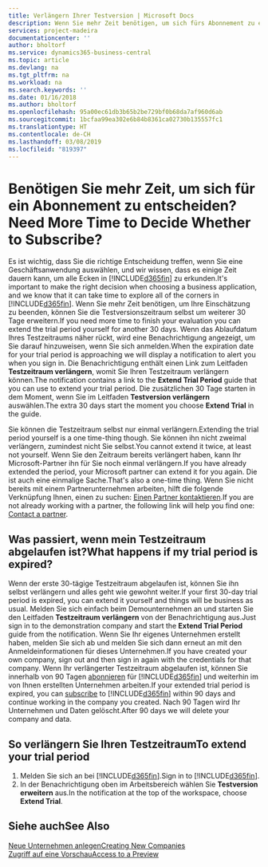 ```yaml
---
title: Verlängern Ihrer Testversion | Microsoft Docs
description: Wenn Sie mehr Zeit benötigen, um sich fürs Abonnement zu entscheiden, können Sie Ihre Testversion verlängern.
services: project-madeira
documentationcenter: ''
author: bholtorf
ms.service: dynamics365-business-central
ms.topic: article
ms.devlang: na
ms.tgt_pltfrm: na
ms.workload: na
ms.search.keywords: ''
ms.date: 01/16/2018
ms.author: bholtorf
ms.openlocfilehash: 95a00ec61db3b65b2be729bf0b68da7af960d6ab
ms.sourcegitcommit: 1bcfaa99ea302e6b84b8361ca02730b135557fc1
ms.translationtype: HT
ms.contentlocale: de-CH
ms.lasthandoff: 03/08/2019
ms.locfileid: "819397"
---
```

# <a name="need-more-time-to-decide-whether-to-subscribe"></a><span data-ttu-id="7fa49-103">Benötigen Sie mehr Zeit, um sich für ein Abonnement zu entscheiden?</span><span class="sxs-lookup"><span data-stu-id="7fa49-103">Need More Time to Decide Whether to Subscribe?</span></span>
<span data-ttu-id="7fa49-104">Es ist wichtig, dass Sie die richtige Entscheidung treffen, wenn Sie eine Geschäftsanwendung auswählen, und wir wissen, dass es einige Zeit dauern kann, um alle Ecken in [!INCLUDE[d365fin](includes/d365fin_md.md)] zu erkunden.</span><span class="sxs-lookup"><span data-stu-id="7fa49-104">It's important to make the right decision when choosing a business application, and we know that it can take time to explore all of the corners in [!INCLUDE[d365fin](includes/d365fin_md.md)].</span></span> <span data-ttu-id="7fa49-105">Wenn Sie mehr Zeit benötigen, um Ihre Einschätzung zu beenden, können Sie die Testversionszeitraum selbst um weiterer 30 Tage erweitern.</span><span class="sxs-lookup"><span data-stu-id="7fa49-105">If you need more time to finish your evaluation you can extend the trial period yourself for another 30 days.</span></span> <span data-ttu-id="7fa49-106">Wenn das Ablaufdatum Ihres Testzeitraums näher rückt, wird eine Benachrichtigung angezeigt, um Sie darauf hinzuweisen, wenn Sie sich anmelden.</span><span class="sxs-lookup"><span data-stu-id="7fa49-106">When the expiration date for your trial period is approaching we will display a notification to alert you when you sign in.</span></span> <span data-ttu-id="7fa49-107">Die Benachrichtigung enthält einen Link zum Leitfaden **Testzeitraum verlängern**, womit Sie Ihren Testzeitraum verlängern können.</span><span class="sxs-lookup"><span data-stu-id="7fa49-107">The notification contains a link to the **Extend Trial Period** guide that you can use to extend your trial period.</span></span> <span data-ttu-id="7fa49-108">Die zusätzlichen 30 Tage starten in dem Moment, wenn Sie im Leitfaden **Testversion verlängern** auswählen.</span><span class="sxs-lookup"><span data-stu-id="7fa49-108">The extra 30 days start the moment you choose **Extend Trial** in the guide.</span></span>

<span data-ttu-id="7fa49-109">Sie können die Testzeitraum selbst nur einmal verlängern.</span><span class="sxs-lookup"><span data-stu-id="7fa49-109">Extending the trial period yourself is a one time-thing though.</span></span> <span data-ttu-id="7fa49-110">Sie können ihn nicht zweimal verlängern, zumindest nicht Sie selbst.</span><span class="sxs-lookup"><span data-stu-id="7fa49-110">You cannot extend it twice, at least not yourself.</span></span> <span data-ttu-id="7fa49-111">Wenn Sie den Zeitraum bereits verlängert haben, kann Ihr Microsoft-Partner ihn für Sie noch einmal verlängern.</span><span class="sxs-lookup"><span data-stu-id="7fa49-111">If you have already extended the period, your Microsoft partner can extend it for you again.</span></span> <span data-ttu-id="7fa49-112">Die ist auch eine einmalige Sache.</span><span class="sxs-lookup"><span data-stu-id="7fa49-112">That's also a one-time thing.</span></span> <span data-ttu-id="7fa49-113">Wenn Sie nicht bereits mit einem Partnerunternehmen arbeiten, hilft die folgende Verknüpfung Ihnen, einen zu suchen: [Einen Partner kontaktieren](https://go.microsoft.com/fwlink/?linkid=2038439).</span><span class="sxs-lookup"><span data-stu-id="7fa49-113">If you are not already working with a partner, the following link will help you find one: [Contact a partner](https://go.microsoft.com/fwlink/?linkid=2038439).</span></span>

## <a name="what-happens-if-my-trial-period-is-expired"></a><span data-ttu-id="7fa49-114">Was passiert, wenn mein Testzeitraum abgelaufen ist?</span><span class="sxs-lookup"><span data-stu-id="7fa49-114">What happens if my trial period is expired?</span></span>
<span data-ttu-id="7fa49-115">Wenn der erste 30-tägige Testzeitraum abgelaufen ist, können Sie ihn selbst verlängern und alles geht wie gewohnt weiter.</span><span class="sxs-lookup"><span data-stu-id="7fa49-115">If your first 30-day trial period is expired, you can extend it yourself and things will be business as usual.</span></span> <span data-ttu-id="7fa49-116">Melden Sie sich einfach beim Demounternehmen an und starten Sie den Leitfaden **Testzeitraum verlängern** von der Benachrichtigung aus.</span><span class="sxs-lookup"><span data-stu-id="7fa49-116">Just sign in to the demonstration company and start the **Extend Trial Period** guide from the notification.</span></span> <span data-ttu-id="7fa49-117">Wenn Sie Ihr eigenes Unternehmen erstellt haben, melden Sie sich ab und melden Sie sich dann erneut an mit den Anmeldeinformationen für dieses Unternehmen.</span><span class="sxs-lookup"><span data-stu-id="7fa49-117">If you have created your own company, sign out and then sign in again with the credentials for that company.</span></span> <span data-ttu-id="7fa49-118">Wenn Ihr verlängerter Testzeitraum abgelaufen ist, können Sie innerhalb von 90 Tagen [abonnieren](https://go.microsoft.com/fwlink/?linkid=828659) für [!INCLUDE[d365fin](includes/d365fin_md.md)] und weiterhin im von Ihnen erstellten Unternehmen arbeiten.</span><span class="sxs-lookup"><span data-stu-id="7fa49-118">If your extended trial period is expired, you can [subscribe](https://go.microsoft.com/fwlink/?linkid=828659) to [!INCLUDE[d365fin](includes/d365fin_md.md)] within 90 days and continue working in the company you created.</span></span> <span data-ttu-id="7fa49-119">Nach 90 Tagen wird Ihr Unternehmen und Daten gelöscht.</span><span class="sxs-lookup"><span data-stu-id="7fa49-119">After 90 days we will delete your company and data.</span></span> 

## <a name="to-extend-your-trial-period"></a><span data-ttu-id="7fa49-120">So verlängern Sie Ihren Testzeitraum</span><span class="sxs-lookup"><span data-stu-id="7fa49-120">To extend your trial period</span></span>
1. <span data-ttu-id="7fa49-121">Melden Sie sich an bei [!INCLUDE[d365fin](includes/d365fin_md.md)].</span><span class="sxs-lookup"><span data-stu-id="7fa49-121">Sign in to [!INCLUDE[d365fin](includes/d365fin_md.md)].</span></span>
2. <span data-ttu-id="7fa49-122">In der Benachrichtigung oben im Arbeitsbereich wählen Sie **Testversion erweitern** aus.</span><span class="sxs-lookup"><span data-stu-id="7fa49-122">In the notification at the top of the workspace, choose **Extend Trial**.</span></span>

## <a name="see-also"></a><span data-ttu-id="7fa49-123">Siehe auch</span><span class="sxs-lookup"><span data-stu-id="7fa49-123">See Also</span></span>
[<span data-ttu-id="7fa49-124">Neue Unternehmen anlegen</span><span class="sxs-lookup"><span data-stu-id="7fa49-124">Creating New Companies</span></span>](about-new-company.md)  
[<span data-ttu-id="7fa49-125">Zugriff auf eine Vorschau</span><span class="sxs-lookup"><span data-stu-id="7fa49-125">Access to a Preview</span></span>](across-preview.md)  